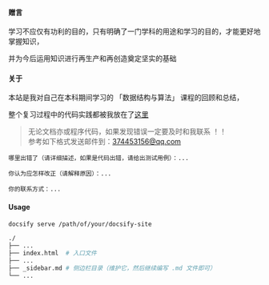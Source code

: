 #### 赠言

学习不应仅有功利的目的，只有明确了一门学科的用途和学习的目的，才能更好地掌握知识，</br>

并为今后运用知识进行再生产和再创造奠定坚实的基础

#### 关于

本站是我对自己在本科期间学习的 「数据结构与算法」 课程的回顾和总结，</br>

整个复习过程中的代码实践都被我放在了[这里](https://github.com/Brannua/ds_algorithm)</br>

> 无论文档亦或程序代码，如果发现错误一定要及时和我联系 ！！</br>
> 参考如下格式发送邮件到：374453156@qq.com

```
哪里出错了（请详细描述，如果是代码出错，请给出测试用例）：...

你认为应怎样改正（请解释原因）：...

你的联系方式：...
```

#### Usage

```bash
docsify serve /path/of/your/docsify-site
```

```bash
./
├── ...
├── index.html  # 入口文件
├── ...
├── _sidebar.md # 侧边栏目录（维护它，然后继续编写 .md 文件即可）
└── ...
```
